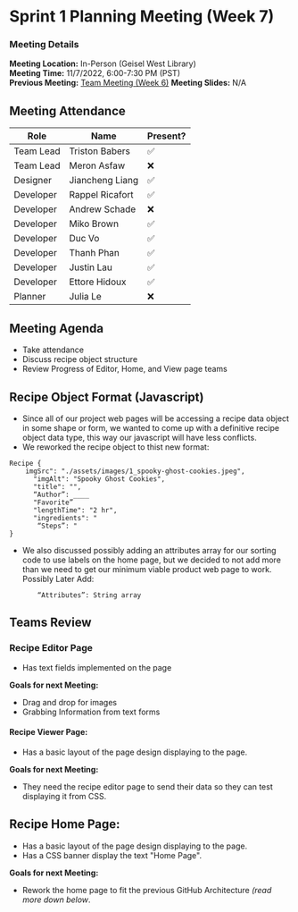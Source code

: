 # Sprint 1 Planning Meeting (Week 7)
### Meeting Details
**Meeting Location:** In-Person (Geisel West Library)  
**Meeting Time:** 11/7/2022, 6:00-7:30 PM (PST)  
**Previous Meeting:** [Team Meeting (Week 6)](https://github.com/cse110-sp21-group36/cse110-sp21-group36/blob/main/admin/meetings/110322-Week6.md)
**Meeting Slides:** N/A

## Meeting Attendance
| Role | Name | Present? |
| --- | --- | --- |
| Team Lead | Triston Babers |✅|
| Team Lead | Meron Asfaw |❌|
| Designer | Jiancheng Liang |✅|
| Developer | Rappel Ricafort |✅|
| Developer | Andrew Schade |❌|
| Developer | Miko Brown |✅|
| Developer | Duc Vo |✅|
| Developer | Thanh Phan |✅|
| Developer | Justin Lau |✅|
| Developer | Ettore Hidoux |✅|
| Planner | Julia Le |❌|

## Meeting Agenda
- Take attendance
- Discuss recipe object structure
- Review Progress of Editor, Home, and View page teams

## Recipe Object Format (Javascript)
- Since all of our project web pages will be accessing a recipe data object in some shape or form, we wanted to come up with a definitive recipe object data type, this way our javascript will have less conflicts.
- We reworked the recipe object to thist new format:

```
Recipe {
	imgSrc": "./assets/images/1_spooky-ghost-cookies.jpeg",
      "imgAlt": "Spooky Ghost Cookies",
      "title": "",
      “Author”: ____
      "Favorite”
      "lengthTime": "2 hr",
      "ingredients": "
       “Steps”: "
}
```
- We also discussed possibly adding an attributes array for our sorting code to use labels on the home page, but we decided to not add more than we need to get our minimum viable product web page to work.
Possibly Later Add: 
```
       “Attributes”: String array
```
## Teams Review
### Recipe Editor Page
- Has text fields implemented on the page

**Goals for next Meeting:**
- Drag and drop for images
- Grabbing Information from text forms

#### Recipe Viewer Page:
- Has a basic layout of the page design displaying to the page.

**Goals for next Meeting:**
- They need the recipe editor page to send their data so they can test displaying it from CSS.

## Recipe Home Page:
- Has a basic layout of the page design displaying to the page.
- Has a CSS banner display the text "Home Page".

**Goals for next Meeting:**
- Rework the home page to fit the previous GitHub Architecture _(read more down below_.
